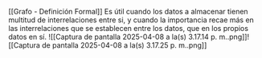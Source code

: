 [[Grafo - Definición Formal]]
Es útil cuando los datos a almacenar tienen multitud de interrelaciones entre si, y cuando la importancia recae más en las interrelaciones que se establecen entre los datos, que en los propios datos en sí.
![[Captura de pantalla 2025-04-08 a la(s) 3.17.14 p. m..png]]![[Captura de pantalla 2025-04-08 a la(s) 3.17.25 p. m..png]]
